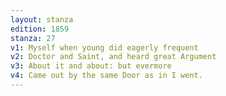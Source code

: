 ```yaml
---
layout: stanza
edition: 1859
stanza: 27
v1: Myself when young did eagerly frequent
v2: Doctor and Saint, and heard great Argument
v3: ⁠About it and about: but evermore
v4: Came out by the same Door as in I went.
---
```

